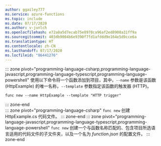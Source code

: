 ```yaml
---
author: ggailey777
ms.service: azure-functions
ms.topic: include
ms.date: 07/17/2020
ms.author: v-junlch
ms.openlocfilehash: e72a8a5d7ecab75e8978ca96af2ed8908a31ff9a
ms.sourcegitcommit: 403db9004b6e9390f7fd1afddd9e164e5d9cce6a
ms.translationtype: HT
ms.contentlocale: zh-CN
ms.lasthandoff: 07/17/2020
ms.locfileid: "86441276"
---
```

::: zone pivot="programming-language-csharp,programming-language-javascript,programming-language-typescript,programming-language-powershell" 
使用以下命令将一个函数添加到项目，其中，`--name` 参数是该函数 (HttpExample) 的唯一名称，`--template` 参数指定该函数的触发器 (HTTP)。 

```
func new --name HttpExample --template "HTTP trigger"
```  
::: zone-end  
::: zone pivot="programming-language-csharp"
`func new` 创建 HttpExample.cs 代码文件。
::: zone-end
::: zone pivot="programming-language-javascript,programming-language-typescript,programming-language-powershell"
`func new` 创建一个与函数名称匹配的、包含项目所选语言适用的代码文件的子文件夹，以及一个名为 *function.json* 的配置文件。
::: zone-end

